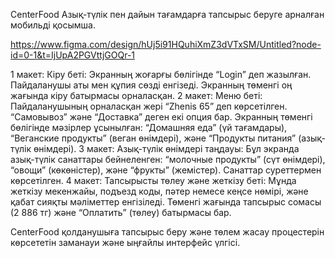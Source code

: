 CenterFood
Азық-түлік пен дайын тағамдарға тапсырыс беруге арналған мобильді қосымша.

https://www.figma.com/design/hUj5i91HQuhiXmZ3dVTxSM/Untitled?node-id=0-1&t=IjUpA2PGVttjGOQr-1

1 макет:
Кіру беті: Экранның жоғарғы бөлігінде “Login” деп жазылған. Пайдаланушы аты мен құпия сөзді енгізеді. Экранның төменгі оң жағында кіру батырмасы орналасқан.
2 макет:
Меню беті: Пайдаланушының орналасқан жері “Zhenis 65” деп көрсетілген. “Самовывоз” және “Доставка” деген екі опция бар. Экранның төменгі бөлігінде мәзірлер ұсынылған: “Домашняя еда” (үй тағамдары), “Веганские продукты” (веган өнімдері), және “Продукты питания” (азық-түлік өнімдері).
3 макет:
Азық-түлік өнімдері таңдауы: Бұл экранда азық-түлік санаттары бейнеленген: “молочные продукты” (сүт өнімдері), “овощи” (көкөністер), және “фрукты” (жемістер). Санаттар суреттермен көрсетілген.
4 макет:
Тапсырысты төлеу және жеткізу беті: Мұнда жеткізу мекенжайы, подъезд коды, пәтер немесе кеңсе нөмірі, және қабат сияқты мәліметтер енгізіледі. Төменгі жағында тапсырыс сомасы (2 886 тг) және “Оплатить” (төлеу) батырмасы бар.

CenterFood қолданушыға тапсырыс беру және төлем жасау процестерін көрсететін заманауи және ыңғайлы интерфейс үлгісі.
